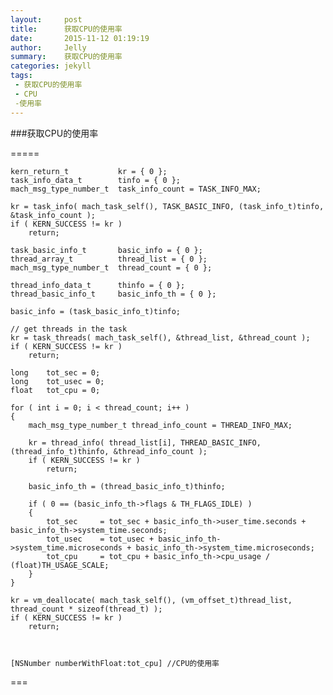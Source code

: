 ```yaml
---
layout:     post
title:      获取CPU的使用率
date:       2015-11-12 01:19:19
author:     Jelly
summary:    获取CPU的使用率
categories: jekyll
tags:
 - 获取CPU的使用率
 - CPU
 -使用率
---
```



###获取CPU的使用率


=====




	kern_return_t			kr = { 0 };
	task_info_data_t		tinfo = { 0 };
	mach_msg_type_number_t	task_info_count = TASK_INFO_MAX;
	
	kr = task_info( mach_task_self(), TASK_BASIC_INFO, (task_info_t)tinfo, &task_info_count );
	if ( KERN_SUCCESS != kr )
		return;
	
	task_basic_info_t		basic_info = { 0 };
	thread_array_t			thread_list = { 0 };
	mach_msg_type_number_t	thread_count = { 0 };
	
	thread_info_data_t		thinfo = { 0 };
	thread_basic_info_t		basic_info_th = { 0 };
	
	basic_info = (task_basic_info_t)tinfo;
	
	// get threads in the task
	kr = task_threads( mach_task_self(), &thread_list, &thread_count );
	if ( KERN_SUCCESS != kr )
		return;
	
	long	tot_sec = 0;
	long	tot_usec = 0;
	float	tot_cpu = 0;
	
	for ( int i = 0; i < thread_count; i++ )
	{
		mach_msg_type_number_t thread_info_count = THREAD_INFO_MAX;
		
		kr = thread_info( thread_list[i], THREAD_BASIC_INFO, (thread_info_t)thinfo, &thread_info_count );
		if ( KERN_SUCCESS != kr )
			return;
		
		basic_info_th = (thread_basic_info_t)thinfo;
		
		if ( 0 == (basic_info_th->flags & TH_FLAGS_IDLE) )
		{
			tot_sec		= tot_sec + basic_info_th->user_time.seconds + basic_info_th->system_time.seconds;
			tot_usec	= tot_usec + basic_info_th->system_time.microseconds + basic_info_th->system_time.microseconds;
			tot_cpu		= tot_cpu + basic_info_th->cpu_usage / (float)TH_USAGE_SCALE;
		}
	}
	
	kr = vm_deallocate( mach_task_self(), (vm_offset_t)thread_list, thread_count * sizeof(thread_t) );
	if ( KERN_SUCCESS != kr )
		return;
    
    
    
    [NSNumber numberWithFloat:tot_cpu] //CPU的使用率

===